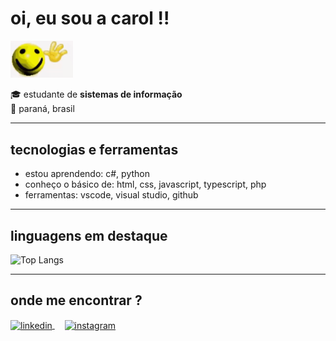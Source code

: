 # oi, eu sou a carol !!

<img src="https://github.com/carolprimila/carolprimila/raw/main/oioioioi.gif" width="100px">

🎓 estudante de **sistemas de informação**  
📍 paraná, brasil  

---

## tecnologias e ferramentas

- estou aprendendo: c#, python 
- conheço o básico de: html, css, javascript, typescript, php
- ferramentas: vscode, visual studio, github 

---
## linguagens em destaque

![Top Langs](https://github-readme-stats.vercel.app/api/top-langs/?username=carolprimila&layout=compact&langs_count=6&theme=dracula)

---

## onde me encontrar ?

<a href="https://linkedin.com/in/carolineprimila" target="_blank">
  <img align="center" alt="linkedin" width="30px" src="https://cdn.jsdelivr.net/gh/devicons/devicon/icons/linkedin/linkedin-original.svg" />
</a>
&nbsp;&nbsp;&nbsp;
<a href="https://instagram.com/carolprimila" target="_blank">
  <img align="center" alt="instagram" width="30px" src="https://upload.wikimedia.org/wikipedia/commons/a/a5/Instagram_icon.png" />
</a>
